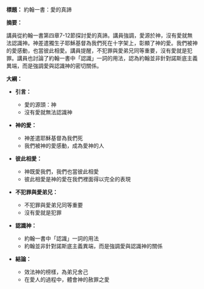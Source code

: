 **標題：** 約翰一書：愛的真諦

**摘要：**

講員從約翰一書第四章7-12節探討愛的真諦。講員強調，愛源於神，沒有愛就無法認識神。神差遣獨生子耶穌基督為我們死在十字架上，彰顯了神的愛。我們被神的愛感動，也當彼此相愛。講員提醒，不犯罪與愛弟兄同等重要，沒有愛就是犯罪。講員也討論了約翰一書中「認識」一詞的用法，認為約翰並非針對諾斯底主義異端，而是強調愛與認識神的密切關係。

**大綱：**

* **引言：**
    * 愛的源頭：神
    * 沒有愛就無法認識神

* **神的愛：**
    * 神差遣耶穌基督為我們死
    * 我們被神的愛感動，成為愛神的人

* **彼此相愛：**
    * 神既愛我們，我們也當彼此相愛
    * 彼此相愛是神的愛在我們裡面得以完全的表現

* **不犯罪與愛弟兄：**
    * 不犯罪與愛弟兄同等重要
    * 沒有愛就是犯罪

* **認識神：**
    * 約翰一書中「認識」一詞的用法
    * 約翰並非針對諾斯底主義異端，而是強調愛與認識神的關係

* **結論：**
    * 效法神的榜樣，為弟兄舍己
    * 在愛人的過程中，體會神的赦罪之愛